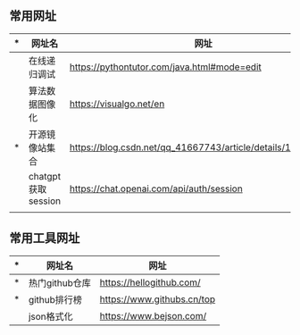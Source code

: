 ## 常用网址

| *   | 网址名              | 网址                                                          | 
|-----|------------------|-------------------------------------------------------------|
|     | 在线递归调试           | https://pythontutor.com/java.html#mode=edit                 | 
|     | 算法数据图像化          | https://visualgo.net/en                                     | 
|  *   | 开源镜像站集合          | https://blog.csdn.net/qq_41667743/article/details/128172707 | 
|     | chatgpt获取session |     https://chat.openai.com/api/auth/session                      |
|     |                  |                                                             |



## 常用工具网址
| *   | 网址名        | 网址                       | 
|-----|------------|--------------------------|
| *    | 热门github仓库 | https://hellogithub.com/ |
|  *   | github排行榜  | https://www.githubs.cn/top  |
|     | json格式化    |https://www.bejson.com/|






